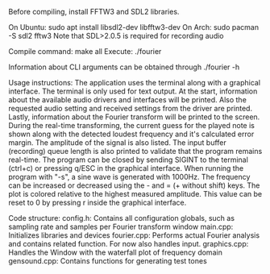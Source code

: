 Before compiling, install FFTW3 and SDL2 libraries.

On Ubuntu:
    sudo apt install libsdl2-dev libfftw3-dev
On Arch:
    sudo pacman -S sdl2 fftw3
Note that SDL>2.0.5 is required for recording audio

Compile command: make all
Execute: ./fourier

Information about CLI arguments can be obtained through ./fourier -h



Usage instructions:
The application uses the terminal along with a graphical interface.
The terminal is only used for text output. At the start, information about the available audio drivers and interfaces will be printed. Also the requested audio setting and received settings from the driver are printed. Lastly, information about the Fourier transform will be printed to the screen.
During the real-time transforming, the current guess for the played note is shown along with the detected loudest frequency and it's calculated error margin. The amplitude of the signal is also listed. The input buffer (recording) queue length is also printed to validate that the program remains real-time.
The program can be closed by sending SIGINT to the terminal (ctrl+c) or pressing q/ESC in the graphical interface.
When running the program with "-s", a sine wave is generated with 1000Hz. The frequency can be increased or decreased using the - and = (+ without shift) keys. The plot is colored relative to the highest measured amplitude. This value can be reset to 0 by pressing r inside the graphical interface.



Code structure:
    config.h: Contains all configuration globals, such as sampling rate and samples per Fourier transform window
    main.cpp: Initializes libraries and devices
    fourier.cpp: Performs actual Fourier analysis and contains related function. For now also handles input.
    graphics.cpp: Handles the Window with the waterfall plot of frequency domain
    gensound.cpp: Contains functions for generating test tones
